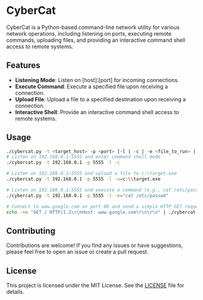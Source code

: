 # CyberCat

CyberCat is a Python-based command-line network utility for various network operations, including listening on ports, executing remote commands, uploading files, and providing an interactive command shell access to remote systems.

## Features

- **Listening Mode**: Listen on [host]:[port] for incoming connections.
- **Execute Command**: Execute a specified file upon receiving a connection.
- **Upload File**: Upload a file to a specified destination upon receiving a connection.
- **Interactive Shell**: Provide an interactive command shell access to remote systems.

## Usage

```bash
./cybercat.py -t <target_host> -p <port> [-l | -c | -e <file_to_run> | -u <destination>] 
# Listen on 192.168.0.1:5555 and enter command shell mode
./cybercat.py -t 192.168.0.1 -p 5555 -l -c

# Listen on 192.168.0.1:5555 and upload a file to c:\target.exe
./cybercat.py -t 192.168.0.1 -p 5555 -l -u=c:\\target.exe

# Listen on 192.168.0.1:5555 and execute a command (e.g., cat /etc/passwd)
./cybercat.py -t 192.168.0.1 -p 5555 -l -e="cat /etc/passwd"

# Connect to www.google.com on port 80 and send a simple HTTP GET request
echo -ne "GET / HTTP/1.1\r\nHost: www.google.com\r\n\r\n" | ./cybercat.py -t www.google.com -p 80

 ```
## Contributing

Contributions are welcome! If you find any issues or have suggestions, please feel free to open an issue or create a pull request.

## License

This project is licensed under the MIT License. See the [LICENSE](LICENSE) file for details.
